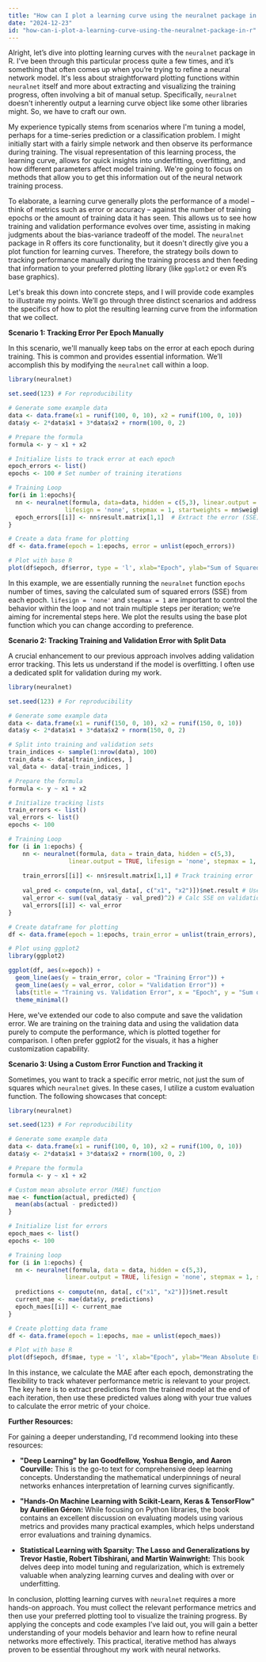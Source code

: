 ```yaml
---
title: "How can I plot a learning curve using the neuralnet package in R?"
date: "2024-12-23"
id: "how-can-i-plot-a-learning-curve-using-the-neuralnet-package-in-r"
---
```


Alright, let’s dive into plotting learning curves with the `neuralnet` package in R. I've been through this particular process quite a few times, and it’s something that often comes up when you’re trying to refine a neural network model. It's less about straightforward plotting functions within `neuralnet` itself and more about extracting and visualizing the training progress, often involving a bit of manual setup. Specifically, `neuralnet` doesn't inherently output a learning curve object like some other libraries might. So, we have to craft our own.

My experience typically stems from scenarios where I'm tuning a model, perhaps for a time-series prediction or a classification problem. I might initially start with a fairly simple network and then observe its performance during training. The visual representation of this learning process, the learning curve, allows for quick insights into underfitting, overfitting, and how different parameters affect model training. We're going to focus on methods that allow you to get this information out of the neural network training process.

To elaborate, a learning curve generally plots the performance of a model – think of metrics such as error or accuracy – against the number of training epochs or the amount of training data it has seen. This allows us to see how training and validation performance evolves over time, assisting in making judgments about the bias-variance tradeoff of the model. The `neuralnet` package in R offers its core functionality, but it doesn't directly give you a plot function for learning curves. Therefore, the strategy boils down to tracking performance manually during the training process and then feeding that information to your preferred plotting library (like `ggplot2` or even R’s base graphics).

Let's break this down into concrete steps, and I will provide code examples to illustrate my points. We’ll go through three distinct scenarios and address the specifics of how to plot the resulting learning curve from the information that we collect.

**Scenario 1: Tracking Error Per Epoch Manually**

In this scenario, we'll manually keep tabs on the error at each epoch during training. This is common and provides essential information. We’ll accomplish this by modifying the `neuralnet` call within a loop.

```R
library(neuralnet)

set.seed(123) # For reproducibility

# Generate some example data
data <- data.frame(x1 = runif(100, 0, 10), x2 = runif(100, 0, 10))
data$y <- 2*data$x1 + 3*data$x2 + rnorm(100, 0, 2)

# Prepare the formula
formula <- y ~ x1 + x2

# Initialize lists to track error at each epoch
epoch_errors <- list()
epochs <- 100 # Set number of training iterations

# Training Loop
for(i in 1:epochs){
  nn <- neuralnet(formula, data=data, hidden = c(5,3), linear.output = TRUE,
                lifesign = 'none', stepmax = 1, startweights = nn$weights)
  epoch_errors[[i]] <- nn$result.matrix[1,1]  # Extract the error (SSE)
}

# Create a data frame for plotting
df <- data.frame(epoch = 1:epochs, error = unlist(epoch_errors))

# Plot with base R
plot(df$epoch, df$error, type = 'l', xlab="Epoch", ylab="Sum of Squared Error", main="Learning Curve")

```

In this example, we are essentially running the `neuralnet` function `epochs` number of times, saving the calculated sum of squared errors (SSE) from each epoch. `lifesign = 'none'` and `stepmax = 1` are important to control the behavior within the loop and not train multiple steps per iteration; we’re aiming for incremental steps here. We plot the results using the base plot function which you can change according to preference.

**Scenario 2: Tracking Training and Validation Error with Split Data**

A crucial enhancement to our previous approach involves adding validation error tracking. This lets us understand if the model is overfitting. I often use a dedicated split for validation during my work.

```R
library(neuralnet)

set.seed(123) # For reproducibility

# Generate some example data
data <- data.frame(x1 = runif(150, 0, 10), x2 = runif(150, 0, 10))
data$y <- 2*data$x1 + 3*data$x2 + rnorm(150, 0, 2)

# Split into training and validation sets
train_indices <- sample(1:nrow(data), 100)
train_data <- data[train_indices, ]
val_data <- data[-train_indices, ]

# Prepare the formula
formula <- y ~ x1 + x2

# Initialize tracking lists
train_errors <- list()
val_errors <- list()
epochs <- 100

# Training Loop
for (i in 1:epochs) {
    nn <- neuralnet(formula, data = train_data, hidden = c(5,3),
                 linear.output = TRUE, lifesign = 'none', stepmax = 1, startweights = nn$weights)
    
    train_errors[[i]] <- nn$result.matrix[1,1] # Track training error
    
    val_pred <- compute(nn, val_data[, c("x1", "x2")])$net.result # Use the same network to validate
    val_error <- sum((val_data$y - val_pred)^2) # Calc SSE on validation data
    val_errors[[i]] <- val_error
}

# Create dataframe for plotting
df <- data.frame(epoch = 1:epochs, train_error = unlist(train_errors), val_error = unlist(val_errors))

# Plot using ggplot2
library(ggplot2)

ggplot(df, aes(x=epoch)) +
  geom_line(aes(y = train_error, color = "Training Error")) +
  geom_line(aes(y = val_error, color = "Validation Error")) +
  labs(title = "Training vs. Validation Error", x = "Epoch", y = "Sum of Squared Error", color = "Error Type") +
  theme_minimal()
```

Here, we've extended our code to also compute and save the validation error. We are training on the training data and using the validation data purely to compute the performance, which is plotted together for comparison. I often prefer ggplot2 for the visuals, it has a higher customization capability.

**Scenario 3: Using a Custom Error Function and Tracking it**

Sometimes, you want to track a specific error metric, not just the sum of squares which `neuralnet` gives. In these cases, I utilize a custom evaluation function. The following showcases that concept:

```R
library(neuralnet)

set.seed(123) # For reproducibility

# Generate some example data
data <- data.frame(x1 = runif(100, 0, 10), x2 = runif(100, 0, 10))
data$y <- 2*data$x1 + 3*data$x2 + rnorm(100, 0, 2)

# Prepare the formula
formula <- y ~ x1 + x2

# Custom mean absolute error (MAE) function
mae <- function(actual, predicted) {
  mean(abs(actual - predicted))
}

# Initialize list for errors
epoch_maes <- list()
epochs <- 100

# Training loop
for (i in 1:epochs) {
  nn <- neuralnet(formula, data = data, hidden = c(5,3),
                linear.output = TRUE, lifesign = 'none', stepmax = 1, startweights = nn$weights)
  
  predictions <- compute(nn, data[, c("x1", "x2")])$net.result
  current_mae <- mae(data$y, predictions)
  epoch_maes[[i]] <- current_mae
}

# Create plotting data frame
df <- data.frame(epoch = 1:epochs, mae = unlist(epoch_maes))

# Plot with base R
plot(df$epoch, df$mae, type = 'l', xlab="Epoch", ylab="Mean Absolute Error", main="Learning Curve (MAE)")
```

In this instance, we calculate the MAE after each epoch, demonstrating the flexibility to track whatever performance metric is relevant to your project. The key here is to extract predictions from the trained model at the end of each iteration, then use these predicted values along with your true values to calculate the error metric of your choice.

**Further Resources:**

For gaining a deeper understanding, I'd recommend looking into these resources:

*   **"Deep Learning" by Ian Goodfellow, Yoshua Bengio, and Aaron Courville:** This is the go-to text for comprehensive deep learning concepts. Understanding the mathematical underpinnings of neural networks enhances interpretation of learning curves significantly.

*   **"Hands-On Machine Learning with Scikit-Learn, Keras & TensorFlow" by Aurélien Géron:** While focusing on Python libraries, the book contains an excellent discussion on evaluating models using various metrics and provides many practical examples, which helps understand error evaluations and training dynamics.

*   **Statistical Learning with Sparsity: The Lasso and Generalizations by Trevor Hastie, Robert Tibshirani, and Martin Wainwright:** This book delves deep into model tuning and regularization, which is extremely valuable when analyzing learning curves and dealing with over or underfitting.

In conclusion, plotting learning curves with `neuralnet` requires a more hands-on approach. You must collect the relevant performance metrics and then use your preferred plotting tool to visualize the training progress. By applying the concepts and code examples I’ve laid out, you will gain a better understanding of your models behavior and learn how to refine neural networks more effectively. This practical, iterative method has always proven to be essential throughout my work with neural networks.
